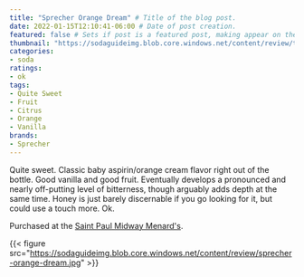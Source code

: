 ```yaml
---
title: "Sprecher Orange Dream" # Title of the blog post.
date: 2022-01-15T12:10:41-06:00 # Date of post creation.
featured: false # Sets if post is a featured post, making appear on the home page side bar.
thumbnail: "https://sodaguideimg.blob.core.windows.net/content/review/thumbs/sprecher-orange-dream.jpg" # Sets thumbnail image appearing inside card on homepage.
categories:
- soda
ratings:
- ok
tags:
- Quite Sweet
- Fruit
- Citrus
- Orange
- Vanilla
brands:
- Sprecher
---
```


Quite sweet. Classic baby aspirin/orange cream flavor right out of the bottle. Good vanilla and good fruit. Eventually develops a pronounced and nearly off-putting level of bitterness, though arguably adds depth at the same time. Honey is just barely discernable if you go looking for it, but could use a touch more. Ok.

Purchased at the [Saint Paul Midway Menard's](https://www.menards.com/main/storeDetails.html?store=3181).

{{< figure src="https://sodaguideimg.blob.core.windows.net/content/review/sprecher-orange-dream.jpg" >}}